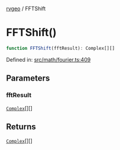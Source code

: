 [rvgeo](../index.md) / FFTShift

# FFTShift()

```ts
function FFTShift(fftResult): Complex[][]
```

Defined in: [src/math/fourier.ts:409](https://github.com/pzq123456/RVGeo/blob/e727f6f6e310621d656b74948bed9956ff45a613/src/math/fourier.ts#L409)

## Parameters

### fftResult

[`Complex`](../type-aliases/Complex.md)[][]

## Returns

[`Complex`](../type-aliases/Complex.md)[][]
